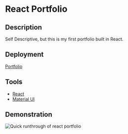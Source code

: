 # React Portfolio

## Description

Self Descriptive, but this is my first portfolio built in React.

## Deployment

[Portfolio](https://jasonluxie.github.io/r-portfolio/)

## Tools

-   [React](https://reactjs.org/)
-   [Material UI](https://mui.com/)

## Demonstration

![Quick runthrough of react portfolio](./readme/r-portfolio.gif)
